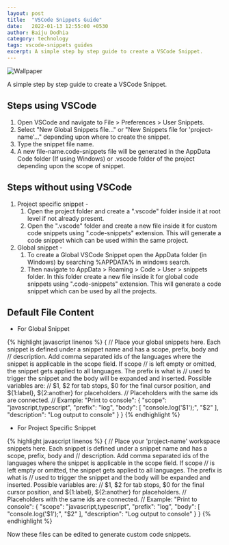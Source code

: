 ```yaml
---
layout: post
title:  "VSCode Snippets Guide"
date:   2022-01-13 12:55:00 +0530
author: Baiju Dodhia
category: technology
tags: vscode-snippets guides
excerpt: A simple step by step guide to create a VSCode Snippet.
---
```


![Wallpaper](https://source.unsplash.com/1600x600/?vscode)

A simple step by step guide to create a VSCode Snippet.

## Steps using VSCode

1. Open VSCode and navigate to File > Preferences > User Snippets.
2. Select "New Global Snippets file..." or "New Snippets file for 'project-name'..." depending upon where to create the snippet.
3. Type the snippet file name.
4. A new file-name.code-snippets file will be generated in the AppData Code folder (If using Windows) or .vscode folder of the project depending upon the scope of snippet.

## Steps without using VSCode

1. Project specific snippet -
   1. Open the project folder and create a ".vscode" folder inside it at root level if not already present.
   2. Open the ".vscode" folder and create a new file inside it for custom code snippets using ".code-snippets" extension. This will generate a code snippet which can be used within the same project.
2. Global snippet -
   1. To create a Global VSCode Snippet open the AppData folder (in Windows) by searching %APPDATA% in windows search.
   2. Then navigate to AppData > Roaming > Code > User > snippets folder. In this folder create a new file inside it for global code snippets using ".code-snippets" extension. This will generate a code snippet which can be used by all the projects.

## Default File Content

- For Global Snippet

{% highlight javascript linenos %}
{
    // Place your global snippets here. Each snippet is defined under a snippet name and has a scope, prefix, body and 
    // description. Add comma separated ids of the languages where the snippet is applicable in the scope field. If scope 
    // is left empty or omitted, the snippet gets applied to all languages. The prefix is what is 
    // used to trigger the snippet and the body will be expanded and inserted. Possible variables are: 
    // $1, $2 for tab stops, $0 for the final cursor position, and ${1:label}, ${2:another} for placeholders. 
    // Placeholders with the same ids are connected.
    // Example:
    "Print to console": {
    	"scope": "javascript,typescript",
    	"prefix": "log",
    	"body": [
    		"console.log('$1');",
    		"$2"
    	],
    	"description": "Log output to console"
    }
}
{% endhighlight %}

- For Project Specific Snippet

{% highlight javascript linenos %}
{
	// Place your 'project-name' workspace snippets here. Each snippet is defined under a snippet name and has a scope, prefix, body and 
	// description. Add comma separated ids of the languages where the snippet is applicable in the scope field. If scope 
	// is left empty or omitted, the snippet gets applied to all languages. The prefix is what is 
	// used to trigger the snippet and the body will be expanded and inserted. Possible variables are: 
	// $1, $2 for tab stops, $0 for the final cursor position, and ${1:label}, ${2:another} for placeholders. 
	// Placeholders with the same ids are connected.
	// Example:
	"Print to console": {
		"scope": "javascript,typescript",
		"prefix": "log",
		"body": [
			"console.log('$1');",
			"$2"
		],
		"description": "Log output to console"
	}
}
{% endhighlight %}

Now these files can be edited to generate custom code snippets.
